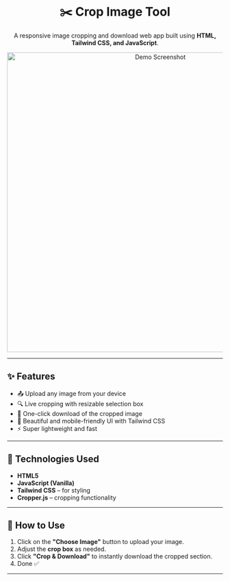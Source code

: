 <h1 align="center">✂️ Crop Image Tool</h1>

<p align="center">
  A responsive image cropping and download web app built using <b>HTML, Tailwind CSS, and JavaScript</b>.
</p>

<p align="center">
  <img src="" alt="Demo Screenshot" width="700"/>
</p>

---

## ✨ Features

- 📤 Upload any image from your device
- 🔍 Live cropping with resizable selection box
- 💾 One-click download of the cropped image
- 🎨 Beautiful and mobile-friendly UI with Tailwind CSS
- ⚡ Super lightweight and fast

---

## 🚀 Technologies Used

- **HTML5**  
- **JavaScript (Vanilla)**  
- **Tailwind CSS** – for styling  
- **Cropper.js** – cropping functionality

---

## 📸 How to Use

1. Click on the **"Choose Image"** button to upload your image.
2. Adjust the **crop box** as needed.
3. Click **"Crop & Download"** to instantly download the cropped section.
4. Done ✅

---
